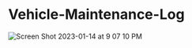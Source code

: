 # Vehicle-Maintenance-Log
![Screen Shot 2023-01-14 at 9 07 10 PM](https://user-images.githubusercontent.com/107897025/212518226-1ab19782-bb92-407e-9742-92e1b4d636ed.png)
